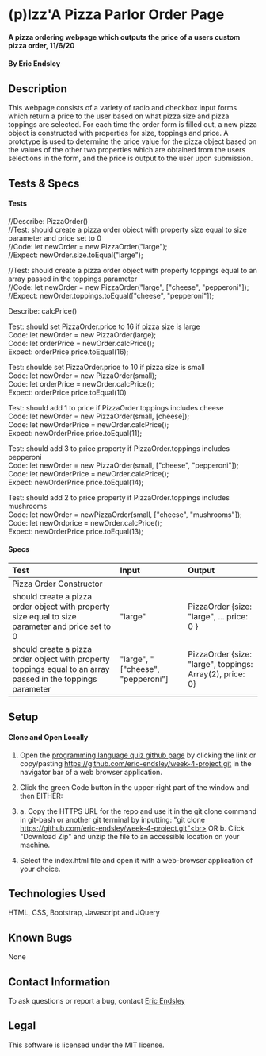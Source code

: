 # (p)Izz'A Pizza Parlor Order Page

#### A pizza ordering webpage which outputs the price of a users custom pizza order, 11/6/20

#### By Eric Endsley

## Description
This webpage consists of a variety of radio and checkbox input forms which return a price to the user based on what pizza size and pizza toppings are selected. For each time the order form is filled out, a new pizza object is constructed with properties for size, toppings and price. A prototype is used to determine the price value for the pizza object based on the values of the other two properties which are obtained from the users selections in the form, and the price is output to the user upon submission.

## Tests & Specs
#### Tests
//Describe: PizzaOrder()<br> 
//Test: should create a pizza order object with property size equal to size parameter and price set to 0<br> 
//Code: let newOrder = new PizzaOrder("large");<br> 
//Expect: newOrder.size.toEqual("large");<br> 

//Test: should create a pizza order object with property toppings equal to an array passed in the toppings parameter<br> 
//Code: let newOrder = new PizzaOrder("large", ["cheese", "pepperoni"]);<br> 
//Expect: newOrder.toppings.toEqual(["cheese", "pepperoni"]);<br> 


Describe: calcPrice()

Test: should set PizzaOrder.price to 16 if pizza size is large<br>
Code: let newOrder = new PizzaOrder(large);<br>
Code: let orderPrice = newOrder.calcPrice();<br>
Expect: orderPrice.price.toEqual(16);

Test: shoulde set PizzaOrder.price to 10 if pizza size is small<br>
Code: let newOrder = new PizzaOrder(small);<br>
Code: let orderPrice = newOrder.calcPrice();<br>
Expect: orderPrice.price.toEqual(10)

Test: should add 1 to price if PizzaOrder.toppings includes cheese<br>
Code: let newOrder = new PizzaOrder(small, [cheese]);<br>
Code: let newOrderPrice = newOrder.calcPrice();<br>
Expect: newOrderPrice.price.toEqual(11);

Test: should add 3 to price property if PizzaOrder.toppings includes pepperoni<br>
Code: let newOrder = new PizzaOrder(small, ["cheese", "pepperoni"]);<br>
Code: let newOrderPrice = newOrder.calcPrice();<br>
Expect: newOrderPrice.price.toEqual(14);

Test: should add 2 to price property if PizzaOrder.toppings includes mushrooms<br>
Code: let newOrder = newPizzaOrder(small, ["cheese", "mushrooms"]);<br>
Code: let newOrdprice = newOrder.calcPrice();<br>
Expect: newOrderPrice.price.toEqual(13);

#### Specs
| Test | Input | Output |
| :----------- | :----------------------| :----------- |
| Pizza Order Constructor |||
| should create a pizza order object with property size equal to size parameter and price set to 0| "large" | PizzaOrder {size: "large", ... price: 0 } |
| should create a pizza order object with property toppings equal to an array passed in the toppings parameter | "large", "["cheese", "pepperoni"] | PizzaOrder {size: "large", toppings: Array(2), price: 0} |


## Setup
#### Clone and Open Locally
 1. Open the [programming language quiz github page](https://github.com/eric-endsley/week-4-project.git) by clicking the link or copy/pasting https://github.com/eric-endsley/week-4-project.git in the navigator bar of a web browser application.

 2. Click the green Code button in the upper-right part of the window and then EITHER:

 3. a. Copy the HTTPS URL for the repo and use it in the git clone command in git-bash or another git terminal by inputting: "git clone https://github.com/eric-endsley/week-4-project.git"<br> 
 OR b. Click "Download Zip" and unzip the file to an accessible location on your machine.

 4. Select the index.html file and open it with a web-browser application of your choice.

## Technologies Used
HTML, CSS, Bootstrap, Javascript and JQuery

## Known Bugs
None

## Contact Information
To ask questions or report a bug, contact [Eric Endsley](mailto:eric.endsley4@gmail.com)

## Legal

This software is licensed under the MIT license.